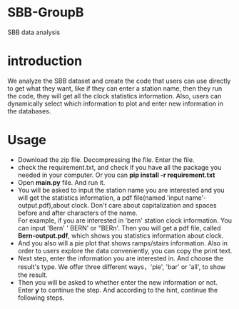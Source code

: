 # SBB-GroupB
SBB data analysis 
# introduction
We analyze the SBB dataset and create the code that users can use directly to get what they want, like if they can enter a station name, then they run the code, they will get all the clock statistics information. Also, users can dynamically select which information to plot and enter new information in the databases.  

# Usage
- Download the zip file. Decompressing the file. Enter the file.
- check the requirement.txt, and check if you have all the package you needed in your computer. Or you can **pip install -r requirement.txt**
- Open **main.py** file. And run it.
- You will be asked to input the station name you are interested and you will get the statistics information, a pdf file(named 'input name'-output.pdf),about clock. Don't care about capitalization and spaces before and after characters of the name.  
For example, if you are interested in 'bern' station clock information. You can input 'Bern' '  BERN' or "BERn'. Then you will get a pdf file, called **Bern-output.pdf**, which shows you statistics information about clock.
- And you also will a pie plot that shows ramps/stairs information. Also in order to users explore the data conveniently, you can copy the print text.
- Next step, enter the information you are interested in. And choose the result's type. We offer three different ways，'pie', 'bar' or 'all', to show the result.
- Then you will be asked to whether enter the new information or not. Enter **y** to continue the step. And according to the hint, continue the following steps.
